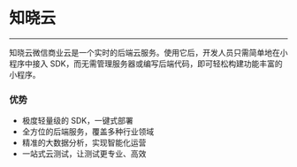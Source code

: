 # 知晓云

---

知晓云微信商业云是一个实时的后端云服务。使用它后，开发人员只需简单地在小程序中接入 SDK，而无需管理服务器或编写后端代码，即可轻松构建功能丰富的小程序。

### 优势

- 极度轻量级的 SDK，一键式部署
- 全方位的后端服务，覆盖多种行业领域
- 精准的大数据分析，实现智能化运营
- 一站式云测试，让测试更专业、高效
